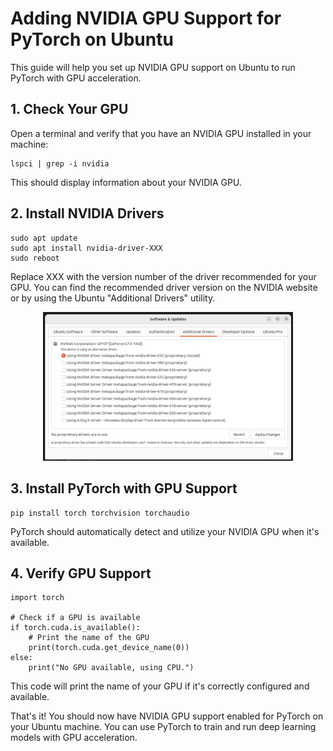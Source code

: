 # Adding NVIDIA GPU Support for PyTorch on Ubuntu

This guide will help you set up NVIDIA GPU support on Ubuntu to run PyTorch with GPU acceleration.

## 1. Check Your GPU

Open a terminal and verify that you have an NVIDIA GPU installed in your machine:

```
lspci | grep -i nvidia
```

This should display information about your NVIDIA GPU.

## 2. Install NVIDIA Drivers

```
sudo apt update
sudo apt install nvidia-driver-XXX
sudo reboot
```

Replace XXX with the version number of the driver recommended for your GPU. You can find the recommended driver version on the NVIDIA website or by using the Ubuntu "Additional Drivers" utility.

<p align="center">  
  <img src="pics/Additional_Drivers.png"  width="400">
</p>


## 3.  Install PyTorch with GPU Support
```
pip install torch torchvision torchaudio
```
PyTorch should automatically detect and utilize your NVIDIA GPU when it's available.

## 4. Verify GPU Support

```
import torch

# Check if a GPU is available
if torch.cuda.is_available():
    # Print the name of the GPU
    print(torch.cuda.get_device_name(0))
else:
    print("No GPU available, using CPU.")
```

This code will print the name of your GPU if it's correctly configured and available.

That's it! You should now have NVIDIA GPU support enabled for PyTorch on your Ubuntu machine. You can use PyTorch to train and run deep learning models with GPU acceleration.
